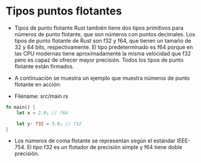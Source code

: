 # Tipos puntos flotantes

- Tipos de punto flotante
  Rust también tiene dos tipos primitivos para números de punto flotante, que son números con puntos decimales. Los tipos de punto flotante de Rust son f32 y f64, que tienen un tamaño de 32 y 64 bits, respectivamente. El tipo predeterminado es f64 porque en las CPU modernas tiene aproximadamente la misma velocidad que f32 pero es capaz de ofrecer mayor precisión. Todos los tipos de punto flotante están firmados.

- A continuación se muestra un ejemplo que muestra números de punto flotante en acción:

- Filename: src/main.rs

```rust
fn main() {
    let x = 2.0; // f64

    let y: f32 = 3.0; // f32
}
```

- Los números de coma flotante se representan según el estándar IEEE-754. El tipo f32 es un flotador de precisión simple y f64 tiene doble precisión.

